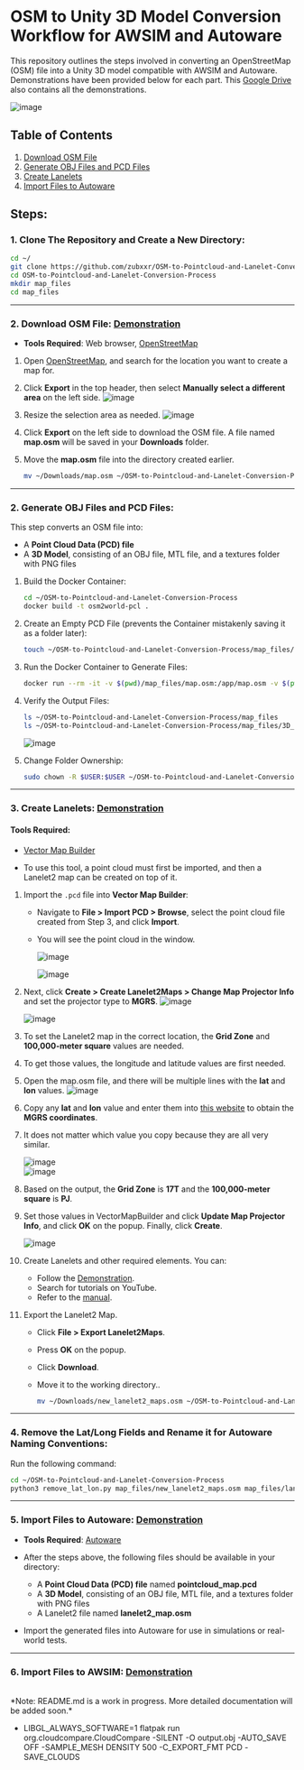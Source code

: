 # OSM to Unity 3D Model Conversion Workflow for AWSIM and Autoware

This repository outlines the steps involved in converting an OpenStreetMap (OSM) file into a Unity 3D model compatible with AWSIM and Autoware. Demonstrations have been provided below for each part. This [Google Drive](https://drive.google.com/drive/folders/1Mtkr13VCS5KdGLns7JRVTOxwJmy0Xnit?usp=drive_link) also contains all the demonstrations.

![image](https://github.com/user-attachments/assets/9bb35b4c-08e0-45d1-848d-f8a38e476b9a)

## Table of Contents
1. [Download OSM File](#download-osm-file)
2. [Generate OBJ Files and PCD Files](#generate-obj-files-and-pcd-files)
3. [Create Lanelets](#create-lanelets)
4. [Import Files to Autoware](#import-files-to-autoware)

## Steps:

### 1. **Clone The Repository and Create a New Directory**:
```bash
cd ~/
git clone https://github.com/zubxxr/OSM-to-Pointcloud-and-Lanelet-Conversion-Process
cd OSM-to-Pointcloud-and-Lanelet-Conversion-Process
mkdir map_files
cd map_files
```

---

### 2. **Download OSM File**: [Demonstration](https://drive.google.com/file/d/1siUoWQ66YDEZnNxpCEGZUtRvuZyRF7Ho/view?usp=drive_link)
    
   - **Tools Required**: Web browser, [OpenStreetMap](https://www.openstreetmap.org/)
   1. Open [OpenStreetMap](https://www.openstreetmap.org/), and search for the location you want to create a map for.
   
   2. Click **Export** in the top header, then select **Manually select a different area** on the left side.
   ![image](https://github.com/user-attachments/assets/f2cce522-7d22-4e11-b32c-a490805a4d1a)
    
   3. Resize the selection area as needed.
   ![image](https://github.com/user-attachments/assets/a0fe3473-11da-4b74-9fa5-31b8ce43e652)

   4. Click **Export** on the left side to download the OSM file. A file named **map.osm** will be saved in your **Downloads** folder.
   5. Move the **map.osm** file into the directory created earlier.
         ```bash
         mv ~/Downloads/map.osm ~/OSM-to-Pointcloud-and-Lanelet-Conversion-Process/map_files
         ```

---

### 2. **Generate OBJ Files and PCD Files**:

This step converts an OSM file into:  
- A **Point Cloud Data (PCD) file**  
- A **3D Model**, consisting of an OBJ file, MTL file, and a textures folder with PNG files  

1. Build the Docker Container:  
    ```bash
    cd ~/OSM-to-Pointcloud-and-Lanelet-Conversion-Process
    docker build -t osm2world-pcl .
    ```

2. Create an Empty PCD File (prevents the Container mistakenly saving it as a folder later):
    ```bash
    touch ~/OSM-to-Pointcloud-and-Lanelet-Conversion-Process/map_files/pointcloud_map.pcd
    ```

3. Run the Docker Container to Generate Files:
    ```bash
    docker run --rm -it -v $(pwd)/map_files/map.osm:/app/map.osm -v $(pwd)/map_files/3D_Model:/app/3D_Model -v $(pwd)/map_files/pointcloud_map.pcd:/app/pointcloud_map.pcd osm2world-pcl /bin/bash
    ```
4. Verify the Output Files:
    ```bash
    ls ~/OSM-to-Pointcloud-and-Lanelet-Conversion-Process/map_files
    ls ~/OSM-to-Pointcloud-and-Lanelet-Conversion-Process/map_files/3D_Model
    ```
    ![image](https://github.com/user-attachments/assets/7c60231d-5045-49b1-abac-2b90151af23a)

5. Change Folder Ownership:
   ```bash
   sudo chown -R $USER:$USER ~/OSM-to-Pointcloud-and-Lanelet-Conversion-Process/map_files/3D_Model
   ```

---

### 3. **Create Lanelets**: [Demonstration](https://drive.google.com/file/d/1GsgT-V2fWnFuPw8rWdohsYPsOSAnr716/view?usp=drive_link)

#### **Tools Required**:  
- [Vector Map Builder](https://tools.tier4.jp/vector_map_builder_ll2/)

- To use this tool, a point cloud must first be imported, and then a Lanelet2 map can be created on top of it.  

1. Import the `.pcd` file into **Vector Map Builder**:  
    - Navigate to **File > Import PCD > Browse**, select the point cloud file created from Step 3, and click **Import**.  
    - You will see the point cloud in the window.  

      ![image](https://github.com/user-attachments/assets/6bf54634-dc88-4df5-a257-57de2560cdce)

      ![image](https://github.com/user-attachments/assets/7c8daacb-1f08-4055-9464-34c68ec10cf1)


2. Next, click **Create > Create Lanelet2Maps > Change Map Projector Info** and set the projector type to **MGRS**.
      ![image](https://github.com/user-attachments/assets/729e6e9a-9230-4633-8315-48a485ce6f42)


      ![image](https://github.com/user-attachments/assets/3117a53d-9659-477b-b605-fef19873988c)  

3. To set the Lanelet2 map in the correct location, the **Grid Zone** and **100,000-meter square** values are needed.
4. To get those values, the longitude and latitude values are first needed. 
5. Open the map.osm file, and there will be multiple lines with the **lat** and **lon** values.
      ![image](https://github.com/user-attachments/assets/3bfd614d-9a49-4a18-8315-46cc567f6ba6)


6. Copy any **lat** and **lon** value and enter them into [this website](https://legallandconverter.com/p50.html) to obtain the **MGRS coordinates**.
7. It does not matter which value you copy because they are all very similar.

      ![image](https://github.com/user-attachments/assets/1b0d9bfb-8625-4a34-be4d-1095b2fdad51)  
      ![image](https://github.com/user-attachments/assets/af45ab5c-ff87-42d4-ab17-ce8668410440)  

8. Based on the output, the **Grid Zone** is **17T** and the **100,000-meter square** is **PJ**. 
9. Set those values in VectorMapBuilder and click **Update Map Projector Info**, and click **OK** on the popup. Finally, click **Create**.

     ![image](https://github.com/user-attachments/assets/d78f7a3c-3d72-494e-8f95-dbeb9dc565a0)  

10. Create Lanelets and other required elements. You can:  
    - Follow the [Demonstration](https://drive.google.com/file/d/1GsgT-V2fWnFuPw8rWdohsYPsOSAnr716/view?usp=drive_link).  
    - Search for tutorials on YouTube.  
    - Refer to the [manual](https://docs.web.auto/en/user-manuals/vector-map-builder/how-to-use).
 
11. Export the Lanelet2 Map.
    - Click **File > Export Lanelet2Maps**.
    - Press **OK** on the popup.
    - Click **Download**.

    - Move it to the working directory..
      ```bash
      mv ~/Downloads/new_lanelet2_maps.osm ~/OSM-to-Pointcloud-and-Lanelet-Conversion-Process/map_files/
      ```
---

### 4. **Remove the Lat/Long Fields and Rename it for Autoware Naming Conventions**:

Run the following command:

```bash
cd ~/OSM-to-Pointcloud-and-Lanelet-Conversion-Process
python3 remove_lat_lon.py map_files/new_lanelet2_maps.osm map_files/lanelet2_map.osm
```
---

### 5. **Import Files to Autoware**: [Demonstration](https://drive.google.com/file/d/1JRt64q4x_NL__mK30LJ7Vgzp1ZBU6C9e/view?usp=drive_link)

   - **Tools Required**: [Autoware](https://www.autoware.org/)
   - After the steps above, the following files should be available in your directory:
       - A **Point Cloud Data (PCD) file** named **pointcloud_map.pcd**  
       - A **3D Model**, consisting of an OBJ file, MTL file, and a textures folder with PNG files
       - A Lanelet2 file named **lanelet2_map.osm**
  
   - Import the generated files into Autoware for use in simulations or real-world tests.

---

### 6. **Import Files to AWSIM**: [Demonstration]()

<br> 
*Note: README.md is a work in progress. More detailed documentation will be added soon.*


- LIBGL_ALWAYS_SOFTWARE=1 flatpak run org.cloudcompare.CloudCompare -SILENT -O output.obj -AUTO_SAVE OFF -SAMPLE_MESH DENSITY 500 -C_EXPORT_FMT PCD -SAVE_CLOUDS
